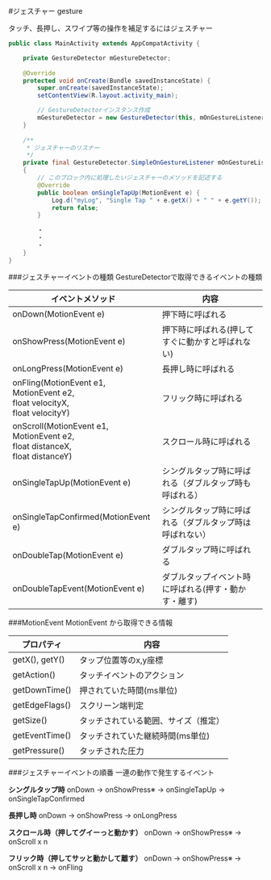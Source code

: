 #ジェスチャー gesture

タッチ、長押し、スワイプ等の操作を補足するにはジェスチャー

```java
public class MainActivity extends AppCompatActivity {

    private GestureDetector mGestureDetector;
    
    @Override
    protected void onCreate(Bundle savedInstanceState) {
        super.onCreate(savedInstanceState);
        setContentView(R.layout.activity_main);

        // GestureDetectorインスタンス作成
        mGestureDetector = new GestureDetector(this, mOnGestureListener);
    }
    
    /**
     * ジェスチャーのリスナー
     */
    private final GestureDetector.SimpleOnGestureListener mOnGestureListener = new GestureDetector.SimpleOnGestureListener() 
    {
        // このブロック内に処理したいジェスチャーのメソッドを記述する
        @Override
        public boolean onSingleTapUp(MotionEvent e) {
            Log.d("myLog", "Single Tap " + e.getX() + " " + e.getY());
            return false;
        }
        
        ・
        ・
        ・
    }
}
```

###ジェスチャーイベントの種類
GestureDetectorで取得できるイベントの種類

|イベントメソッド|内容|
|---|---|
|onDown(MotionEvent e) |	押下時に呼ばれる
|onShowPress(MotionEvent e) |	押下時に呼ばれる(押してすぐに動かすと呼ばれない)
|onLongPress(MotionEvent e) |	長押し時に呼ばれる
|onFling(MotionEvent e1,<br> MotionEvent e2,<br>float velocityX,<br> float velocityY) |	フリック時に呼ばれる
|onScroll(MotionEvent e1,<br> MotionEvent e2,<br> float distanceX,<br>float distanceY) |	スクロール時に呼ばれる
|onSingleTapUp(MotionEvent e) |	シングルタップ時に呼ばれる（ダブルタップ時も呼ばれる）
|onSingleTapConfirmed(MotionEvent e) |	シングルタップ時に呼ばれる（ダブルタップ時は呼ばれない）
|onDoubleTap(MotionEvent e) |	ダブルタップ時に呼ばれる
|onDoubleTapEvent(MotionEvent e) |	ダブルタップイベント時に呼ばれる(押す・動かす・離す)


###MotionEvent
MotionEvent から取得できる情報

|プロパティ|内容|
|---|---|
|getX(), getY()|タップ位置等のx,y座標|
|getAction()|	タッチイベントのアクション|
|getDownTime()|	押されていた時間(ms単位)|
|getEdgeFlags()|	スクリーン端判定|
|getSize()|	タッチされている範囲、サイズ（推定）|
|getEventTime()|	タッチされていた継続時間(ms単位)|
|getPressure()|	タッチされた圧力|

###ジェスチャーイベントの順番
一連の動作で発生するイベント

**シングルタップ時**
onDown → onShowPress※ → onSingleTapUp → onSingleTapConfirmed

**長押し時**
onDown → onShowPress → onLongPress

**スクロール時（押してグイーっと動かす）**
onDown → onShowPress※ → onScroll x n

**フリック時（押してサッと動かして離す）**
onDown → onShowPress※ → onScroll x n → onFling